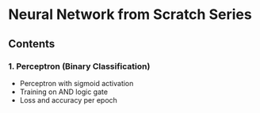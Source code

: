 # Neural Network from Scratch Series

## Contents

### 1. Perceptron (Binary Classification)
- Perceptron with sigmoid activation
- Training on AND logic gate
- Loss and accuracy per epoch
